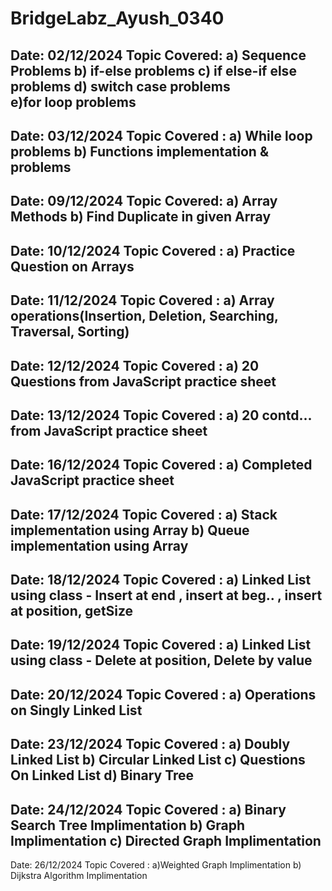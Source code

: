# BridgeLabz_Ayush_0340

Date: 02/12/2024
Topic Covered: a) Sequence Problems b) if-else problems c) if else-if else problems d) switch case problems e)for loop problems
----------------------------------------------------
Date: 03/12/2024
Topic Covered : a) While loop problems b) Functions implementation & problems 
----------------------------------------------------
Date: 09/12/2024
Topic Covered: 	a) Array Methods b) Find Duplicate in given Array
----------------------------------------------------
Date: 10/12/2024
Topic Covered : a) Practice Question on Arrays
----------------------------------------------------
Date: 11/12/2024
Topic Covered : a) Array operations(Insertion, Deletion, Searching, Traversal, Sorting)
----------------------------------------------------
Date: 12/12/2024
Topic Covered : a) 20 Questions from JavaScript practice sheet
----------------------------------------------------
Date: 13/12/2024
Topic Covered : a) 20 contd... from JavaScript practice sheet
----------------------------------------------------
Date: 16/12/2024
Topic Covered : a) Completed JavaScript practice sheet
----------------------------------------------------
Date: 17/12/2024
Topic Covered : a) Stack implementation using Array b) Queue implementation using Array
----------------------------------------------------
Date: 18/12/2024
Topic Covered : a) Linked List using class - Insert at end , insert at beg.. , insert at position, getSize
----------------------------------------------------
Date: 19/12/2024
Topic Covered : a) Linked List using class - Delete at position, Delete by value
----------------------------------------------------
Date: 20/12/2024
Topic Covered : a) Operations on Singly Linked List
----------------------------------------------------
Date: 23/12/2024
Topic Covered : a) Doubly Linked List b) Circular Linked List c) Questions On Linked List d) Binary Tree
----------------------------------------------------
Date: 24/12/2024
Topic Covered : a) Binary Search Tree Implimentation b) Graph Implimentation c) Directed Graph Implimentation
----------------------------------------------------
Date: 26/12/2024
Topic Covered : a)Weighted Graph Implimentation b) Dijkstra Algorithm Implimentation

